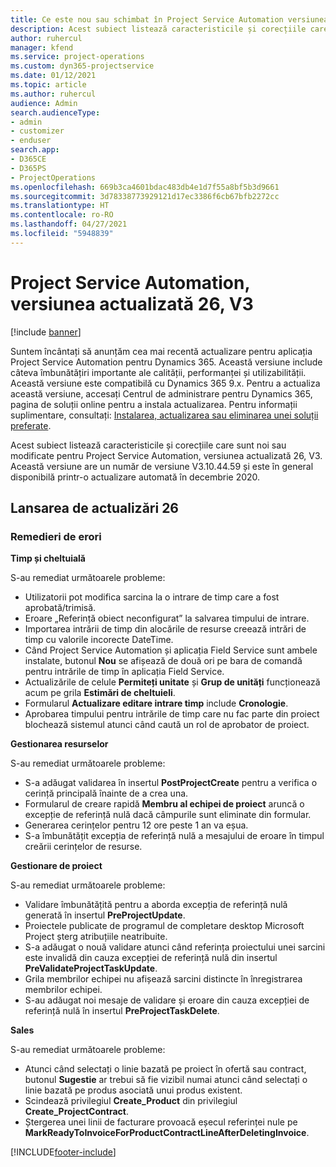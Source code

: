 ```yaml
---
title: Ce este nou sau schimbat în Project Service Automation versiunea actualizată 26, V3
description: Acest subiect listează caracteristicile și corecțiile care sunt disponibile în Project Service Automation V3, versiunea actualizată 26, V3.
author: ruhercul
manager: kfend
ms.service: project-operations
ms.custom: dyn365-projectservice
ms.date: 01/12/2021
ms.topic: article
ms.author: ruhercul
audience: Admin
search.audienceType:
- admin
- customizer
- enduser
search.app:
- D365CE
- D365PS
- ProjectOperations
ms.openlocfilehash: 669b3ca4601bdac483db4e1d7f55a8bf5b3d9661
ms.sourcegitcommit: 3d78338773929121d17ec3386f6cb67bfb2272cc
ms.translationtype: HT
ms.contentlocale: ro-RO
ms.lasthandoff: 04/27/2021
ms.locfileid: "5948839"
---
```

# <a name="project-service-automation-update-release-26-v3"></a>Project Service Automation, versiunea actualizată 26, V3

[!include [banner](../includes/psa-now-project-operations.md)]

Suntem încântați să anunțăm cea mai recentă actualizare pentru aplicația Project Service Automation pentru Dynamics 365. Această versiune include câteva îmbunătățiri importante ale calității, performanței și utilizabilității. Această versiune este compatibilă cu Dynamics 365 9.x. Pentru a actualiza această versiune, accesați Centrul de administrare pentru Dynamics 365, pagina de soluții online pentru a instala actualizarea. Pentru informații suplimentare, consultați: [Instalarea, actualizarea sau eliminarea unei soluții preferate](/power-platform/admin/install-remove-preferred-solution).

Acest subiect listează caracteristicile și corecțiile care sunt noi sau modificate pentru Project Service Automation, versiunea actualizată 26, V3. Această versiune are un număr de versiune V3.10.44.59 și este în general disponibilă printr-o actualizare automată în decembrie 2020.

## <a name="update-release-26"></a>Lansarea de actualizări 26

### <a name="bug-fixes"></a>Remedieri de erori

**Timp și cheltuială**

S-au remediat următoarele probleme:

- Utilizatorii pot modifica sarcina la o intrare de timp care a fost aprobată/trimisă.
- Eroare „Referință obiect neconfigurat” la salvarea timpului de intrare.
- Importarea intrării de timp din alocările de resurse creează intrări de timp cu valorile incorecte DateTime.
- Când Project Service Automation și aplicația Field Service sunt ambele instalate, butonul **Nou** se afișează de două ori pe bara de comandă pentru intrările de timp în aplicația Field Service.
- Actualizările de celule **Permiteți unitate** și **Grup de unități** funcționează acum pe grila **Estimări de cheltuieli**.
- Formularul **Actualizare editare intrare timp** include **Cronologie**.
- Aprobarea timpului pentru intrările de timp care nu fac parte din proiect blochează sistemul atunci când caută un rol de aprobator de proiect.

**Gestionarea resurselor**

S-au remediat următoarele probleme:

- S-a adăugat validarea în insertul **PostProjectCreate** pentru a verifica o cerință principală înainte de a crea una.
- Formularul de creare rapidă **Membru al echipei de proiect** aruncă o excepție de referință nulă dacă câmpurile sunt eliminate din formular.
- Generarea cerințelor pentru 12 ore peste 1 an va eșua.
- S-a îmbunătățit excepția de referință nulă a mesajului de eroare în timpul creării cerințelor de resurse.

**Gestionare de proiect**

S-au remediat următoarele probleme:

- Validare îmbunătățită pentru a aborda excepția de referință nulă generată în insertul **PreProjectUpdate**.
- Proiectele publicate de programul de completare desktop Microsoft Project șterg atribuțiile neatribuite.
- S-a adăugat o nouă validare atunci când referința proiectului unei sarcini este invalidă din cauza excepției de referință nulă din insertul **PreValidateProjectTaskUpdate**.
- Grila membrilor echipei nu afișează sarcini distincte în înregistrarea membrilor echipei.
- S-au adăugat noi mesaje de validare și eroare din cauza excepției de referință nulă în insertul **PreProjectTaskDelete**.

**Sales**

S-au remediat următoarele probleme:

- Atunci când selectați o linie bazată pe proiect în ofertă sau contract, butonul **Sugestie** ar trebui să fie vizibil numai atunci când selectați o linie bazată pe produs asociată unui produs existent.
- Scindează privilegiul **Create_Product** din privilegiul **Create_ProjectContract**.
- Ștergerea unei linii de facturare provoacă eșecul referinței nule pe **MarkReadyToInvoiceForProductContractLineAfterDeletingInvoice**.


[!INCLUDE[footer-include](../includes/footer-banner.md)]